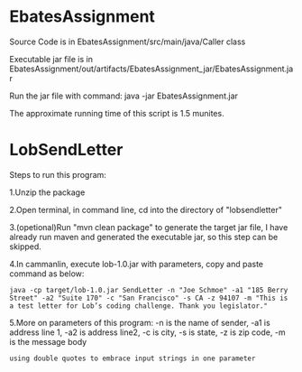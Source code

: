 # EbatesAssignment
Source Code is in EbatesAssignment/src/main/java/Caller class

Executable jar file is in EbatesAssignment/out/artifacts/EbatesAssignment_jar/EbatesAssignment.jar

Run the jar file with command: java -jar EbatesAssignment.jar

The approximate running time of this script is 1.5 munites.

# LobSendLetter

Steps to run this program:

1.Unzip the package

2.Open terminal, in command line, cd into the directory of "lobsendletter"

3.(opetional)Run "mvn clean package" to generate the target jar file, I have already run maven and generated the executable jar, so this step can be skipped.

4.In cammanlin, execute lob-1.0.jar with parameters, copy and paste command as below:

    java -cp target/lob-1.0.jar SendLetter -n "Joe Schmoe" -a1 "185 Berry Street" -a2 "Suite 170" -c "San Francisco" -s CA -z 94107 -m "This is a test letter for Lob’s coding challenge. Thank you legislator."

5.More on parameters of this program: -n is the name of sender, -a1 is address line 1, -a2 is address line2, -c is city, -s is state, -z is zip code, -m is the message body

    using double quotes to embrace input strings in one parameter



